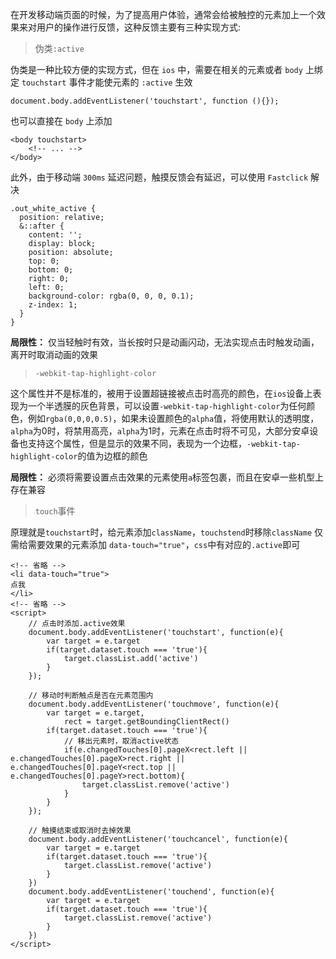 在开发移动端页面的时候，为了提高用户体验，通常会给被触控的元素加上一个效果来对用户的操作进行反馈，这种反馈主要有三种实现方式:

> 伪类`:active`

伪类是一种比较方便的实现方式，但在 `ios` 中，需要在相关的元素或者 `body` 上绑定 `touchstart`
事件才能使元素的 `:active` 生效

```
document.body.addEventListener('touchstart', function (){});
```

也可以直接在 `body` 上添加

```
<body touchstart>
    <!-- ... -->
</body>
```

此外，由于移动端 `300ms` 延迟问题，触摸反馈会有延迟，可以使用 `Fastclick` 解决

```
.out_white_active {
  position: relative;
  &::after {
    content: '';
    display: block;
    position: absolute;
    top: 0;
    bottom: 0;
    right: 0;
    left: 0;
    background-color: rgba(0, 0, 0, 0.1);
    z-index: 1;
  }
}
```

**局限性：**
仅当轻触时有效，当长按时只是动画闪动，无法实现点击时触发动画，离开时取消动画的效果

> ```
> -webkit-tap-highlight-color
> ```

这个属性并不是标准的，被用于设置超链接被点击时高亮的颜色，在`ios`设备上表现为一个半透膜的灰色背景，可以设置`-webkit-tap-highlight-color`为任何颜色，例如`rgba(0,0,0,0.5)`，如果未设置颜色的`alpha`值，将使用默认的透明度，`alpha`为0时，将禁用高亮，`alpha`为1时，元素在点击时将不可见，大部分安卓设备也支持这个属性，但是显示的效果不同，表现为一个边框，`-webkit-tap-highlight-color`的值为边框的颜色

**局限性：**
必须将需要设置点击效果的元素使用`a`标签包裹，而且在安卓一些机型上存在兼容

> `touch`事件

原理就是`touchstart`时，给元素添加`className`，`touchstend`时移除`className`
仅需给需要效果的元素添加 `data-touch="true"`，`css`中有对应的`.active`即可

```
<!-- 省略 -->
<li data-touch="true">
点我
</li>
<!-- 省略 -->
<script>
    // 点击时添加.active效果
    document.body.addEventListener('touchstart', function(e){
        var target = e.target
        if(target.dataset.touch === 'true'){
            target.classList.add('active')
        }
    });
    
    // 移动时判断触点是否在元素范围内
    document.body.addEventListener('touchmove', function(e){
        var target = e.target,
            rect = target.getBoundingClientRect()
        if(target.dataset.touch === 'true'){
            // 移出元素时，取消active状态
            if(e.changedTouches[0].pageX<rect.left || e.changedTouches[0].pageX>rect.right || e.changedTouches[0].pageY<rect.top || e.changedTouches[0].pageY>rect.bottom){
                target.classList.remove('active')
            }
        }
    });
    
    // 触摸结束或取消时去掉效果
    document.body.addEventListener('touchcancel', function(e){
        var target = e.target
        if(target.dataset.touch === 'true'){
            target.classList.remove('active')
        }
    })
    document.body.addEventListener('touchend', function(e){
        var target = e.target
        if(target.dataset.touch === 'true'){
            target.classList.remove('active')
        }
    })
</script>
```